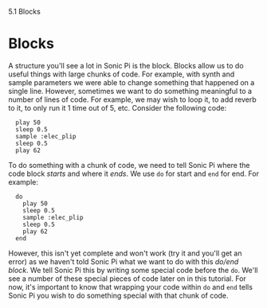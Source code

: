 5.1 Blocks

# Blocks

A structure you'll see a lot in Sonic Pi is the block. Blocks allow us
to do useful things with large chunks of code. For example, with synth
and sample parameters we were able to change something that happened on
a single line. However, sometimes we want to do something meaningful to
a number of lines of code. For example, we may wish to loop it, to add
reverb to it, to only run it 1 time out of 5, etc. Consider the
following code:

```
  play 50
  sleep 0.5
  sample :elec_plip
  sleep 0.5
  play 62
```

To do something with a chunk of code, we need to tell Sonic Pi where
the code block *starts* and where it *ends*. We use `do` for start and
`end` for end. For example:

```
  do
    play 50
    sleep 0.5
    sample :elec_plip
    sleep 0.5
    play 62
  end
```

However, this isn't yet complete and won't work (try it and you'll get
an error) as we haven't told Sonic Pi what we want to do with this
*do/end block*. We tell Sonic Pi this by writing some special code
before the `do`. We'll see a number of these special pieces of code
later on in this tutorial. For now, it's important to know that wrapping
your code within `do` and `end` tells Sonic Pi you wish to do something
special with that chunk of code.
